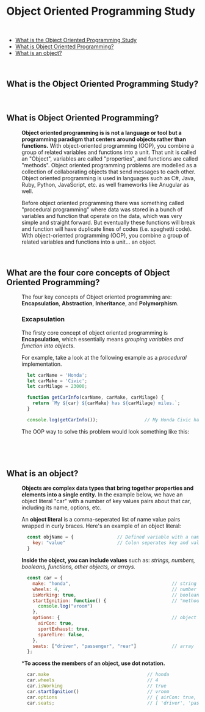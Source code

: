 # Object Oriented Programming Study

<br>

* [What is the Object Oriented Programming Study](#What-is-the-Object-Oriented-Programming-Study)
* [What is Object Oriented Programming?](#What-is-Object-Oriented-Programming)
* [What is an object?](#What-is-an-object)

<br>

## What is the Object Oriented Programming Study?


<br>

## What is Object Oriented Programming?
<dl>
<dd>

**Object oriented programming is is not a language or tool but a programming paradigm that centers around objects rather than functions.** With object-oriented programming (OOP), you combine a group of related variables and functions into a unit. That unit is called an "Object", variables are called "properties", and functions are called "methods". Object oriented programming problems are modelled as a collection of collaborating objects that send messages to each other. Object oriented programming is used in languages such as C#, Java, Ruby, Python, JavaScript, etc. as well frameworks like Anugular as well. 

Before object oriented programming there was something called "procedural programming" where data was stored in a bunch of variables and function that operate on the data, which was very simple and straight forward. But eventually these functions will break and function will have duplicate lines of codes (i.e. spaghetti code). With object-oriented programming (OOP), you combine a group of related variables and functions into a unit... an object.
 
</dd>
</dl>

<br>

## What are the four core concepts of Object Oriented Programming?
<dl>
<dd>

The four key concepts of Object oriented programming are: **Encapsulation**, **Abstraction**, **Inheritance**, and **Polymorphism**.

### Excapsulation
The firsty core concept of object oriented programming is **Encapsulation**, which essentially means *grouping variables and function into objects*.

For example, take a look at the following example as a *procedural* implementation. 
```JavaScript
  let carName = 'Honda';    
  let carMake = 'Civic';
  let carMilage = 23000;

  function getCarInfo(carName, carMake, carMilage) {
    return `My ${car} ${carMake} has ${carMilage} miles.`;
  }

  console.log(getCarInfo());                 // My Honda Civic has 23000 miles.
```

The OOP way to solve this problem would look something like this:
```JavaScript
  
```



</dd>
</dl>





<br>

## What is an object?
<dl>
<dd>

**Objects are complex data types that bring together properties and elements into a single entity.** In the example below, we have an object literal "car" with a number of key values pairs about that car, including its name, options, etc. 

An **object literal** is a comma-seperated list of name value pairs wrapped in curly braces. Here's an example of an object literal:
```JavaScript
  const objName = {                // Defined variable with a name and assignment operator with curly braces.
    key: "value"                   // Colon seperates key and value within quotes.
  }
  ```
**Inside the object, you can include values** such as: *strings, numbers, booleans, functions, other objects, or arrays.*
```JavaScript
  const car = {
    make: "honda",                                     // string
    wheels: 4,                                         // number
    isWorking: true,                                   // boolean
    startIgnition: function() {                        // "method" or function
      console.log("vroom")
    },
    options: {                                         // object
      airCon: true,
      sportExhaust: true,
      spareTire: false,
    },
    seats: ["driver", "passenger", "rear"]             // array
  };
```
***To access the members of an object, use dot notation.**
```JavaScript
  car.make                                    // honda
  car.wheels                                  // 4
  car.isWorking                               // true
  car.startIgnition()                         // vroom
  car.options                                 // { airCon: true, sportExhaust: true, spareTire: false }
  car.seats;                                  // [ 'driver', 'passenger', 'rear' ]
```

</dd>
</dl>

